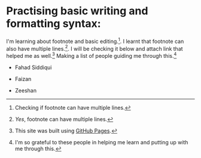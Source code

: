 # Practising basic writing and formatting syntax:


I'm learning about footnote and basic editing.[^1].
I learnt that footnote can also have multiple lines.[^2].
I will be checking it below and attach link that helped me as well.[^3]
Making a list of people guiding me through this.[^4]
- Fahad Siddiqui
* Faizan
+ Zeeshan


[^1]: Checking if footnote can have multiple lines.
[^2]: *Yes*, footnote can have multiple lines.
[^3]: This site was built using [GitHub Pages](https://pages.github.com/).
[^4]: I'm so grateful to these people in helping me learn and putting up with me through this.

